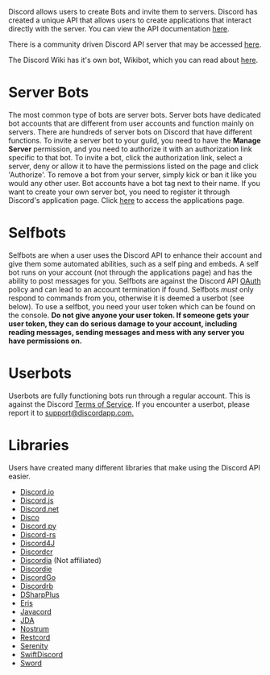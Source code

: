 <!-- TITLE: Bots -->
<!-- SUBTITLE: Information about various Discord Bot Libraries -->

Discord allows users to create Bots and invite them to servers. Discord has created a unique API that allows users to create applications that interact directly with the server. You can view the API documentation [here](https://discordapp.com/developers/docs/intro).

There is a community driven Discord API server that may be accessed [here](http://discord.gg/discord-api).

The Discord Wiki has it's own bot, Wikibot, which you can read about [here](/wikibot).

# Server Bots
The most common type of bots are server bots. Server bots have dedicated bot accounts that are different from user accounts and function mainly on servers. There are hundreds of server bots on Discord that have different functions. To invite a server bot to your guild, you need to have the **Manage Server** permission, and you need to authorize it with an authorization link specific to that bot. To invite a bot, click the authorization link, select a server, deny or allow it to have the permissions listed on the page and click 'Authorize'. To remove a bot from your server, simply kick or ban it like you would any other user. Bot accounts have a bot tag next to their name. If you want to create your own server bot, you need to register it through Discord's application page. Click [here](https://discordapp.com/developers/applications/me) to access the applications page.

# Selfbots
Selfbots are when a user uses the Discord API to enhance their account and give them some automated abilities, such as a self ping and embeds. A self bot runs on your account (not through the applications page) and has the ability to post messages for you. Selfbots are against the Discord API [OAuth](https://discordapp.com/developers/docs/topics/oauth2#bot-vs-user-accounts) policy and can lead to an account termination if found. Selfbots *must* only respond to commands from you, otherwise it is deemed a userbot (see below). To use a selfbot, you need your user token which can be found on the console. **Do not give anyone your user token. If someone gets your user token, they can do serious damage to your account, including reading messages, sending messages and mess with any server you have permissions on.**
# Userbots
Userbots are fully functioning bots run through a regular account. This is against the Discord [Terms of Service](https://discordapp.com/terms). If you encounter a userbot, please report it to [support@discordapp.com.](mailto:support@discordapp.com) 

# Libraries
Users have created many different libraries that make using the Discord API easier.
* [Discord.io](https://github.com/izy521/discord.io)
* [Discord.js](https://github.com/hydrabolt/discord.js)
* [Discord.net](https://github.com/RogueException/Discord.Net)
* [Disco](https://github.com/b1naryth1ef/disco)
* [Discord.py](https://github.com/Rapptz/discord.py)
* [Discord-rs](https://github.com/SpaceManiac/discord-rs)
* [Discord4J](https://github.com/austinv11/Discord4J)
* [Discordcr](https://github.com/meew0/discordcr)
* [Discordia](https://github.com/SinisterRectus/Discordia) (Not affiliated)
* [Discordie](https://github.com/qeled/discordie)
* [DiscordGo](https://github.com/bwmarrin/discordgo)
* [Discordrb](https://github.com/meew0/discordrb)
* [DSharpPlus](https://github.com/NaamloosDT/DSharpPlus)
* [Eris](https://github.com/abalabahaha/eris)
* [Javacord](https://github.com/BtoBastian/Javacord)
* [JDA](https://github.com/DV8FromTheWorld/JDA)
* [Nostrum](https://github.com/Kraigie/nostrum)
* [Restcord](https://github.com/restcord/restcord)
* [Serenity](https://github.com/zeyla/serenity)
* [SwiftDiscord](https://github.com/nuclearace/SwiftDiscord)
* [Sword](https://github.com/Azoy/Sword)